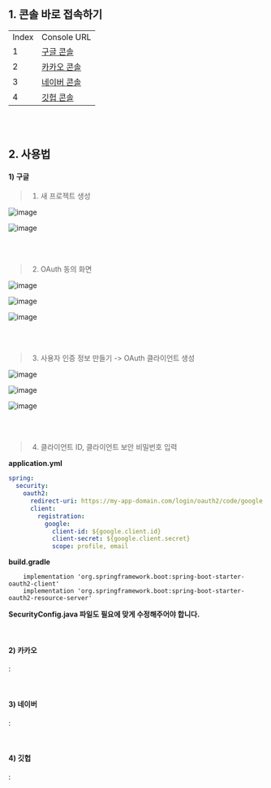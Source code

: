 ## 1. 콘솔 바로 접속하기

<table> 	
<tr>    
    <td>Index</td> 	    
    <td>Console URL</td> 
</tr>	
<tr>	    
    <td>1</td> 	    
    <td><a href="https://console.cloud.google.com/apis/credentials" target="_blank">구글 콘솔</a></td> 	
</tr>
<tr>	    
    <td>2</td> 	    
    <td><a href="https://developers.kakao.com/console/app" target="_blank">카카오 콘솔</a></td> 	
</tr>
<tr>	    
    <td>3</td> 	    
    <td><a href="https://developers.naver.com/apps/#/list" target="_blank">네이버 콘솔</a></td> 	
</tr>
<tr>	    
    <td>4</td> 	    
    <td><a href="https://github.com/settings/developers" target="_blank">깃헙 콘솔</a></td> 	
</tr>
</table>

<br />
<br />

## 2. 사용법

#### 1) 구글

> 1. 새 프로젝트 생성

![image](https://user-images.githubusercontent.com/42775225/173222901-727ed23e-ef83-4ce9-9772-05f28e27900d.png)

![image](https://user-images.githubusercontent.com/42775225/173222905-ecc12f10-8c3e-430d-a0c1-f9e7853ade5d.png)

<br />
<br />

> 2. OAuth 동의 화면

![image](https://user-images.githubusercontent.com/42775225/173222963-81712150-f7cf-4850-bee6-a140dc16587c.png)

![image](https://user-images.githubusercontent.com/42775225/173222984-1e194c29-1cf5-40a1-be54-4489ce1f8b8d.png)

![image](https://user-images.githubusercontent.com/42775225/173222988-df8cc40b-cf6e-4b4d-9d06-d601a34c2a96.png)


<br />
<br />

> 3. 사용자 인증 정보 만들기 -> OAuth 클라이언트 생성

![image](https://user-images.githubusercontent.com/42775225/173222913-cb05fb7b-9e2d-4b8d-b1bf-5866e692b4e9.png)

![image](https://user-images.githubusercontent.com/42775225/173223065-d92f2ab6-e398-4446-812b-77f46477fa3b.png)

![image](https://user-images.githubusercontent.com/42775225/173223069-31a0ac0b-6556-4b16-bd64-f61c4fb7414e.png)


<br />
<br />

> 4. 클라이언트 ID, 클라이언트 보안 비밀번호 입력

**application.yml**
```yaml
spring:
  security:
    oauth2:
      redirect-uri: https://my-app-domain.com/login/oauth2/code/google
      client:
        registration:
          google:
            client-id: ${google.client.id}
            client-secret: ${google.client.secret}
            scope: profile, email
```

**build.gradle**
```
    implementation 'org.springframework.boot:spring-boot-starter-oauth2-client'
    implementation 'org.springframework.boot:spring-boot-starter-oauth2-resource-server'
```

**SecurityConfig.java 파일도 필요에 맞게 수정해주어야 합니다.**


<br />

#### 2) 카카오

: 

<br />

#### 3) 네이버

: 

<br />

#### 4) 깃헙

: 

<br />